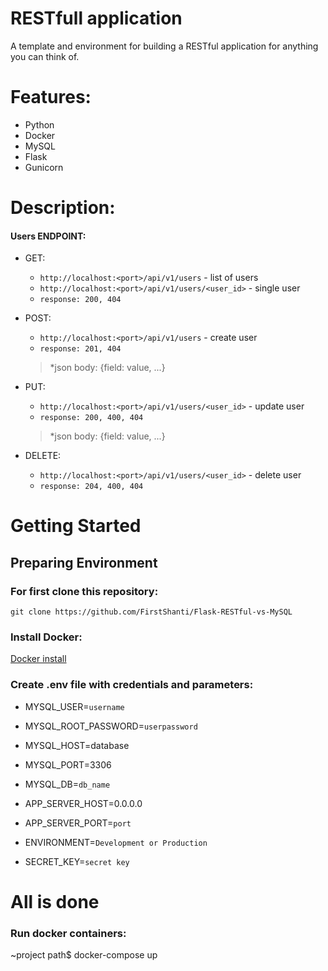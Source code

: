 # RESTfull application
A template and environment for building a RESTful application for anything you can think of.
# Features:
- Python
- Docker
- MySQL
- Flask
- Gunicorn
# Description:
#### Users ENDPOINT:
- GET:
    -    `http://localhost:<port>/api/v1/users` - list of users
    -	 `http://localhost:<port>/api/v1/users/<user_id>` - single user
    -    `response: 200, 404`
- POST:
    -    `http://localhost:<port>/api/v1/users` - create user
    -    `response: 201, 404`
    > *json body: {field: value, ...} 

- PUT:
    -    `http://localhost:<port>/api/v1/users/<user_id>` -  update user
    -    `response: 200, 400, 404`
    > *json body: {field: value, ...}

- DELETE:
    -    `http://localhost:<port>/api/v1/users/<user_id>` -  delete user
    -    `response: 204, 400, 404`
 
        
# Getting Started

## Preparing Environment

### For first clone this repository:

` git clone https://github.com/FirstShanti/Flask-RESTful-vs-MySQL `

### Install Docker:

[Docker install](https://docs.docker.com/get-docker/)

### Create .env file with credentials and parameters:

- MYSQL_USER=`username`
- MYSQL_ROOT_PASSWORD=`userpassword`
- MYSQL_HOST=database
- MYSQL_PORT=3306
- MYSQL_DB=`db_name`

- APP_SERVER_HOST=0.0.0.0
- APP_SERVER_PORT=`port`
- ENVIRONMENT=`Development or Production` 
- SECRET_KEY=`secret key`

# All is done

### Run docker containers:

~project path$ docker-compose up
